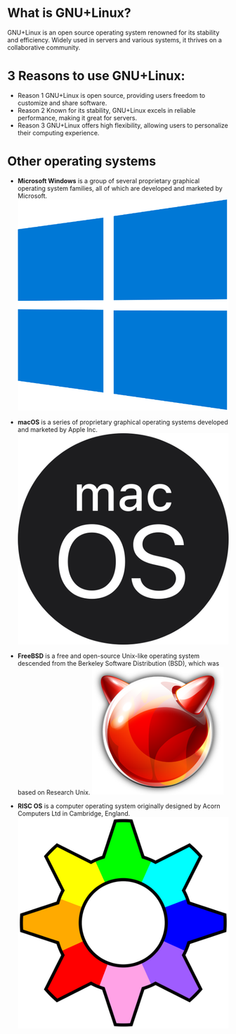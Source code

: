 # What is GNU+Linux?
 GNU+Linux is an open source operating system renowned for its stability and efficiency. Widely used in servers and various systems, it thrives on a collaborative community.
# 3 Reasons to use GNU+Linux:
* Reason 1 GNU+Linux is open source, providing users freedom to customize and share software.
* Reason 2 Known for its stability, GNU+Linux excels in reliable performance, making it great for servers.
* Reason 3 GNU+Linux offers high flexibility, allowing users to personalize their computing experience.

# Other operating systems
* **Microsoft Windows** is a group of several proprietary graphical operating system families, all of which are developed and marketed by 
Microsoft. 
![Microsoftlogo](windowslogo.png)

* **macOS** is a series of proprietary graphical operating systems developed and marketed by Apple Inc. 
![macOSlogo](MacOSLOGO.png)

* **FreeBSD** is a free and open-source Unix-like operating system descended from the Berkeley Software Distribution (BSD), which was based on Research Unix.
![FreeBSDlogo](Freebsdlogo.png)

* **RISC OS** is a computer operating system originally designed by Acorn Computers Ltd in Cambridge, England. 
  ![RISCOSlogo](RiscoOSlogo.png)